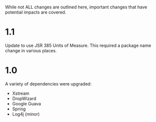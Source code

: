 While not ALL changes are outlined here, important changes that have potential impacts are covered.

1.1
===
Update to use JSR 385 Units of Measure.  This required a package name change in various places.  


1.0
===
A variety of dependencies were upgraded:
* Xstream
* DropWizard
* Google Guava
* Spring
* Log4j (minor)
